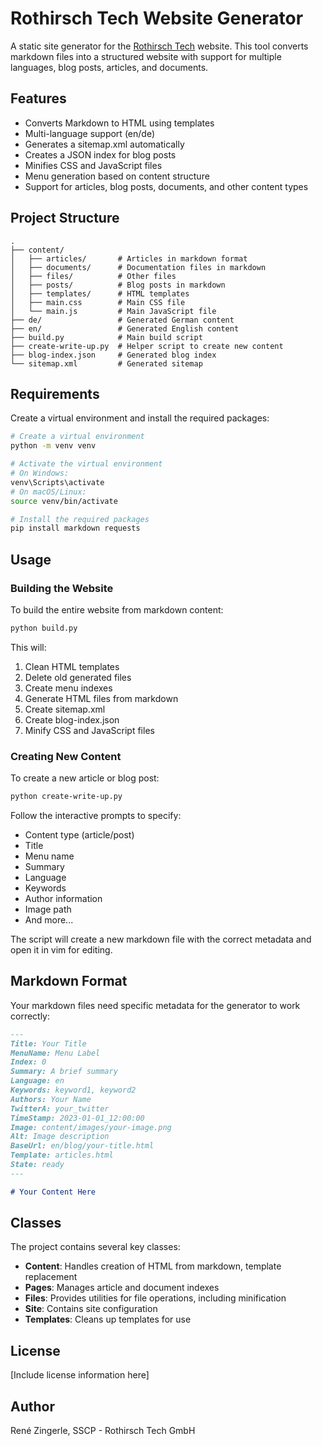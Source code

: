 # Rothirsch Tech Website Generator

A static site generator for the [Rothirsch Tech](https://www.rothirsch.tech) website. This tool converts markdown files into a structured website with support for multiple languages, blog posts, articles, and documents.

## Features

- Converts Markdown to HTML using templates
- Multi-language support (en/de)
- Generates a sitemap.xml automatically
- Creates a JSON index for blog posts
- Minifies CSS and JavaScript files
- Menu generation based on content structure
- Support for articles, blog posts, documents, and other content types

## Project Structure

```
.
├── content/
│   ├── articles/       # Articles in markdown format
│   ├── documents/      # Documentation files in markdown
│   ├── files/          # Other files
│   ├── posts/          # Blog posts in markdown
│   ├── templates/      # HTML templates
│   ├── main.css        # Main CSS file
│   └── main.js         # Main JavaScript file
├── de/                 # Generated German content
├── en/                 # Generated English content
├── build.py            # Main build script
├── create-write-up.py  # Helper script to create new content
├── blog-index.json     # Generated blog index
└── sitemap.xml         # Generated sitemap
```

## Requirements

Create a virtual environment and install the required packages:

```bash
# Create a virtual environment
python -m venv venv

# Activate the virtual environment
# On Windows:
venv\Scripts\activate
# On macOS/Linux:
source venv/bin/activate

# Install the required packages
pip install markdown requests
```

## Usage

### Building the Website

To build the entire website from markdown content:

```bash
python build.py
```

This will:
1. Clean HTML templates
2. Delete old generated files
3. Create menu indexes
4. Generate HTML files from markdown
5. Create sitemap.xml
6. Create blog-index.json
7. Minify CSS and JavaScript files

### Creating New Content

To create a new article or blog post:

```bash
python create-write-up.py
```

Follow the interactive prompts to specify:
- Content type (article/post)
- Title
- Menu name
- Summary
- Language
- Keywords
- Author information
- Image path
- And more...

The script will create a new markdown file with the correct metadata and open it in vim for editing.

## Markdown Format

Your markdown files need specific metadata for the generator to work correctly:

```markdown
---
Title: Your Title
MenuName: Menu Label
Index: 0
Summary: A brief summary
Language: en
Keywords: keyword1, keyword2
Authors: Your Name
TwitterA: your_twitter
TimeStamp: 2023-01-01_12:00:00
Image: content/images/your-image.png
Alt: Image description
BaseUrl: en/blog/your-title.html
Template: articles.html
State: ready
---

# Your Content Here
```

## Classes

The project contains several key classes:

- **Content**: Handles creation of HTML from markdown, template replacement
- **Pages**: Manages article and document indexes
- **Files**: Provides utilities for file operations, including minification
- **Site**: Contains site configuration
- **Templates**: Cleans up templates for use

## License

[Include license information here]

## Author

René Zingerle, SSCP - Rothirsch Tech GmbH